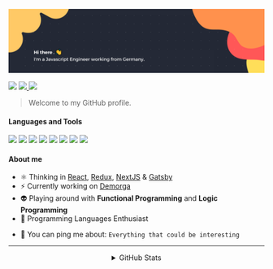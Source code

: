 ![Banner](./banner.png)

<p>
  <img src="https://img.shields.io/badge/-Reach%20me%20on:-293133">
  <!-- <a href="mailto: ...">
    <img src="https://img.shields.io/badge/-Gmail-c14438?style=flat-square&logo=Gmail&logoColor=white&link=mailto:...@gmail.com"/>
  </a> -->
  <a href="https://www.linkedin.com/in/cedric-weber-822006189/">
    <img src="https://img.shields.io/badge/-Linkedin-blue?style=flat-square&logo=Linkedin&logoColor=white&link=https://www.linkedin.com/in/cedric-weber-822006189/"/>
  </a>
  <a href="https://twitter.com/ztk375">
    <img src="https://img.shields.io/badge/-Twitter-blue?style=flat-square&logo=twitter&logoColor=white&link=https://twitter.com/ztk375"/>
  </a>
  <!-- <a href="">
    <img src="https://img.shields.io/badge/-Instagram-f58529?style=flat-square&logo=instagram&logoColor=white&link=https://www.instagram.com/.../"/>
  </a> -->
</p>

> Welcome to my GitHub profile.


#### Languages and Tools

<p>
<!--   <img src="https://img.shields.io/badge/Code-Nix-informational?style=flat&logo=nixos&logoColor=white&color=293133" /> -->
  <img src="https://img.shields.io/badge/Code-Javascript-informational?style=flat&logo=javascript&logoColor=white&color=293133" />
  <img src="https://img.shields.io/badge/Code-Typescript-informational?style=flat&logo=typescript&logoColor=white&color=293133" />
  <img src="https://img.shields.io/badge/Code-Go-informational?style=flat&logo=go&logoColor=white&color=293133" />
  <img src="https://img.shields.io/badge/Code-Haskell-informational?style=flat&logo=haskell&logoColor=white&color=293133" />
  <img src="https://img.shields.io/badge/Code-Elixir-informational?style=flat&logo=elixir&logoColor=white&color=293133" />
<!--   <img src="https://img.shields.io/badge/Code-Erlang-informational?style=flat&logo=erlang&logoColor=white&color=293133" /> -->
<!--   <img src="https://img.shields.io/badge/Code-Python-informational?style=flat&logo=python&logoColor=white&color=293133" /> -->
<!--   <img src="https://img.shields.io/badge/Code-Rust-informational?style=flat&logo=rust&logoColor=white&color=293133" /> -->
  <img src="https://img.shields.io/badge/Code-React-informational?style=flat&logo=react&logoColor=white&color=293133" />
  <!-- <img src="https://img.shields.io/badge/Code-Gatsby-informational?style=flat&logo=gatsby&logoColor=white&color=293133" /> -->
  <img src="https://img.shields.io/badge/Code-Next-informational?style=flat&logo=next.js&logoColor=white&color=293133" />
  <img src="https://img.shields.io/badge/Code-Redux-informational?style=flat&logo=redux&logoColor=white&color=293133" />
  <!-- <img src="https://img.shields.io/badge/Code-Ansible-informational?style=flat&logo=ansible&logoColor=white&color=293133" /> -->
  <!-- <img src="https://img.shields.io/badge/Code-Terraform-informational?style=flat&logo=terraform&logoColor=white&color=293133" />1 -->
</p>

#### About me

- :atom_symbol: Thinking in [React](https://reactjs.org/), [Redux](https://redux.js.org/), [NextJS](https://nextjs.org/) & [Gatsby](https://www.gatsbyjs.com/)
- :zap: Currently working on [Demorga](https://github.com/demorga)
- :alien: Playing around with **Functional Programming** and **Logic Programming**
- :space_invader: Programming Languages Enthusiast
<!-- - 📊 Planing to put Data Science into practice -->
- :speech_balloon: You can ping me about: `Everything that could be interesting`

---

<details>
  <summary align="center">GitHub Stats</summary>
  <p align="center">
      <img src="https://github-readme-stats.vercel.app/api?username=ztk37&show_icons=true&theme=radical" height="200px"/>
      <img src="https://github-readme-stats.vercel.app/api/top-langs/?username=ztk37&layout=compact&theme=radical" height="200px"/>
  </p>
</details>
